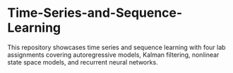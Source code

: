 # Time-Series-and-Sequence-Learning
This repository showcases time series and sequence learning with four lab assignments covering autoregressive models, Kalman filtering, nonlinear state space models, and recurrent neural networks.
